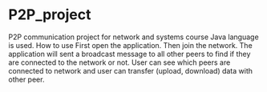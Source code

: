 # P2P_project
P2P communication project for network and systems course
Java language is used. 
How to use
First open the application. Then join the network. The application will sent a broadcast message to all other peers to find if they are connected to the network or not. 
User can see which peers are connected to network and user can transfer (upload, download) data with other peer. 
